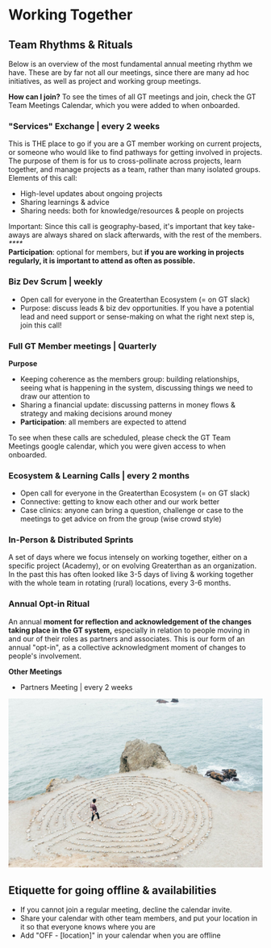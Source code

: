 # Working Together

## Team Rhythms & Rituals

Below is an overview of the most fundamental annual meeting rhythm we have. These are by far not all our meetings, since there are many ad hoc initiatives, as well as project and working group meetings. 

**How can I join?** To see the times of all GT meetings and join, check the GT Team Meetings Calendar, which you were added to when onboarded. 

### "Services" Exchange \| every 2 weeks

This is THE place to go if you are a GT member working on current projects, or someone who would like to find pathways for getting involved in projects. The purpose of them is for us to cross-pollinate across projects, learn together, and manage projects as a team, rather than many isolated groups. Elements of this call: 

* High-level updates about ongoing projects
* Sharing learnings & advice
* Sharing needs: both for knowledge/resources & people on projects

Important: Since this call is geography-based, it's important that key take-aways are always shared on slack afterwards, with the rest of the members.   
_****_  
**Participation**: optional for members, but **if you are working in projects regularly, it is important to attend as often as possible.** 

### Biz Dev Scrum \| weekly

* Open call for everyone in the Greaterthan Ecosystem \(= on GT slack\)
* Purpose: discuss leads & biz dev opportunities. If you have a potential lead and need support or sense-making on what the right next step is, join this call! 

### Full GT Member meetings \| Quarterly

**Purpose**

* Keeping coherence as the members group: building relationships, seeing what is happening in the system, discussing things we need to draw our attention to
* Sharing a financial update: discussing patterns in money flows & strategy and making decisions around money
* **Participation**: all members are expected to attend 

To see when these calls are scheduled, please check the GT Team Meetings google calendar, which you were given access to when onboarded.

### Ecosystem & Learning Calls \| every 2 months

* Open call for everyone in the Greaterthan Ecosystem \(= on GT slack\)
* Connective: getting to know each other and our work better
* Case clinics: anyone can bring a question, challenge or case to the meetings to get advice on from the group \(wise crowd style\) 

### In-Person & Distributed Sprints <a id="in-person-sprints"></a>

A set of days where we focus intensely on working together, either on a specific project \(Academy\), or on evolving Greaterthan as an organization. In the past this has often looked like 3-5 days of living & working together with the whole team in rotating \(rural\) locations, every 3-6 months.

### Annual Opt-in Ritual

 An annual **moment for reflection and acknowledgement of the changes taking place in the GT system,** especially in relation to people moving in and our of their roles as partners and associates. This is our form of an annual "opt-in", as a collective acknowledgment moment of changes to people's involvement. 

**Other Meetings**

* Partners Meeting \| every 2 weeks

![](.gitbook/assets/rsz_ashley-batz-1298.jpg)

## **Etiquette for going offline & availabilities**

* If you cannot join a regular meeting, decline the calendar invite. 
* Share your calendar with other team members, and put your location in it so that everyone knows where you are
* Add "OFF - \[location\]" in your calendar when you are offline

